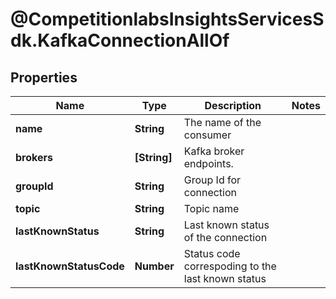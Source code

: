 # @CompetitionlabsInsightsServicesSdk.KafkaConnectionAllOf

## Properties

Name | Type | Description | Notes
------------ | ------------- | ------------- | -------------
**name** | **String** | The name of the consumer | 
**brokers** | **[String]** | Kafka broker endpoints. | 
**groupId** | **String** | Group Id for connection | 
**topic** | **String** | Topic name | 
**lastKnownStatus** | **String** | Last known status of the connection | 
**lastKnownStatusCode** | **Number** | Status code correspoding to the last known status | 


